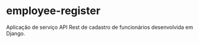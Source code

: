 # employee-register
Aplicação de serviço API Rest de cadastro de funcionários desenvolvida em Django.
